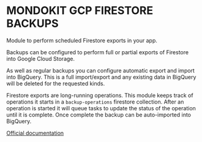 # MONDOKIT GCP FIRESTORE BACKUPS

Module to perform scheduled Firestore exports in your app.

Backups can be configured to perform full or partial exports of Firestore into Google Cloud Storage.

As well as regular backups you can configure automatic export and import into BigQuery.
This is a full import/export and any existing data in BigQuery will be deleted for the requested kinds.

Firestore exports are long-running operations. This module keeps track of operations it starts in a `backup-operations` firestore collection.
After an operation is started it will queue tasks to update the status of the operation until it is complete.
Once complete the backup can be auto-imported into BigQuery.

[Official documentation](https://mondo-mob.github.io/gae-js-docs/packages/gae-js-firestore-backups.html)
